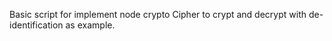 Basic script for implement node crypto Cipher to crypt and decrypt with de-identification as example.